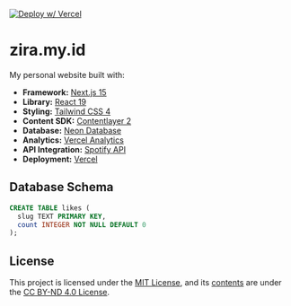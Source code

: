 [![Deploy w/ Vercel](https://vercel.com/button)](https://vercel.com/new/clone?repository-url=https://github.com/fauziralpiandi/zira.my.id)

# zira.my.id

My personal website built with:

- **Framework:** [Next.js 15](https://nextjs.org/)
- **Library:** [React 19](https://react.dev/)
- **Styling:** [Tailwind CSS 4](https://tailwindcss.com/)
- **Content SDK:** [Contentlayer 2](https://github.com/timlrx/contentlayer2)
- **Database:** [Neon Database](https://neon.tech/)
- **Analytics:** [Vercel Analytics](https://vercel.com/docs/analytics)
- **API Integration:** [Spotify API](https://developer.spotify.com/)
- **Deployment:** [Vercel](https://vercel.com/home)

## Database Schema

```sql
CREATE TABLE likes (
  slug TEXT PRIMARY KEY,
  count INTEGER NOT NULL DEFAULT 0
);
```

## License

This project is licensed under the [MIT License](LICENSE), and its [contents](content) are under the [CC BY-ND 4.0 License](content/LICENSE).
